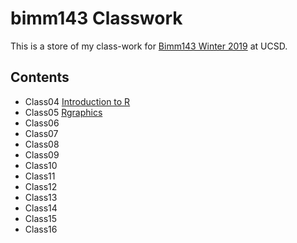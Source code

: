# bimm143 Classwork

This is a store of my class-work for [Bimm143 Winter 2019](https://bioboot.github.io/bimm143_W19/) at UCSD.

## Contents
- Class04 [Introduction to R]()
- Class05 [Rgraphics](https://github.com/Lillymariam/bimm143/blob/master/class05/class05.md)
- Class06
- Class07
- Class08
- Class09
- Class10
- Class11
- Class12
- Class13
- Class14
- Class15
- Class16
